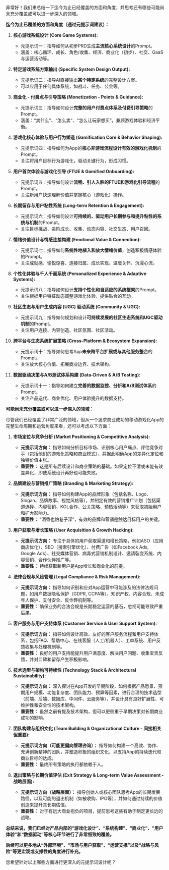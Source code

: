 非常好！我们来总结一下迄今为止已经覆盖的方面和角度，并思考还有哪些可能尚未充分覆盖或可以进一步深入的领域。

**迄今为止已覆盖的方面和角度（通过元提示词建议）：**

1.  **核心游戏系统设计 (Core Game Systems):**
    *   元提示词一：指导如何从初步PRD生成**主流核心系统设计**的Prompt。
    *   涵盖：核心循环、成长、角色/收集、经济、商业化（初步）、社交、GaaS与运营活动等。

2.  **特定游戏系统方案输出 (Specific System Design Output):**
    *   元提示词二：指导AI直接输出**某个特定系统**的完整设计方案。
    *   可以应用于任何具体系统，如战斗、任务、公会等。

3.  **商业化 - 付费点与引导策略 (Monetization - Points & Guidance):**
    *   元提示词三：指导如何设计**完整的用户付费点体系及付费引导策略**的Prompt。
    *   涵盖：“卖什么”、“怎么卖”、“怎么让玩家想买”，兼顾游戏体验和经济平衡。

4.  **游戏化核心体验与用户行为塑造 (Gamification Core & Behavior Shaping):**
    *   元提示词四：指导如何为App的**核心非游戏流程设计有效的游戏化机制**的Prompt。
    *   关注将用户目标行为游戏化，驱动关键行为，形成习惯。

5.  **用户首次体验与游戏化引导 (FTUE & Gamified Onboarding):**
    *   元提示词五：指导如何设计**流畅、引人入胜的FTUE和游戏化引导流程**的Prompt。
    *   关注新用户快速理解价值并掌握核心（游戏化）操作。

6.  **长期留存与用户粘性系统 (Long-term Retention & Engagement):**
    *   元提示词六：指导如何设计**可持续的、驱动用户长期参与和提升粘性的系统与机制**的Prompt。
    *   关注目标挑战、进阶成长、收集、动态内容、社交生态、用户召回。

7.  **情绪价值设计与情感连接构建 (Emotional Value & Connection):**
    *   元提示词七：指导如何**系统性地植入和放大情绪价值**，创造积极情感体验的Prompt。
    *   关注成就感、愉悦惊喜、连接归属、成长实现、温暖关怀、沉浸心流。

8.  **个性化体验与千人千面系统 (Personalized Experience & Adaptive Systems):**
    *   元提示词八：指导如何设计**支持个性化和自适应的系统框架**的Prompt。
    *   关注根据用户特征动态调整游戏化体验，提供贴合的互动。

9.  **社区生态与用户生成内容 (UGC) 驱动系统 (Community & UGC):**
    *   元提示词九：指导如何规划和设计**可持续发展的社区生态系统和UGC驱动机制**的Prompt。
    *   关注用户连接、内容创造、社区氛围、社区活动。

10. **跨平台与生态系统扩展策略 (Cross-Platform & Ecosystem Expansion):**
    *   元提示词十：指导如何思考App**未来跨平台扩展或与其他服务整合**的Prompt。
    *   关注放大核心价值、拓展商业边界、技术架构。

11. **数据驱动决策与A/B测试体系构建 (Data-Driven & A/B Testing):**
    *   元提示词十一：指导如何建立**完善的数据监控、分析和A/B测试体系**的Prompt。
    *   关注产品迭代、商业优化、用户体验提升的数据支持。

**可能尚未充分覆盖或可以进一步深入的领域：**

尽管我们已经覆盖了非常广泛的领域，但从一个追求商业成功的移动游戏化App的完整生命周期和运营角度来看，还可以考虑以下方面：

1.  **市场定位与竞争分析 (Market Positioning & Competitive Analysis):**
    *   **元提示词方向：** 指导如何分析目标市场、识别核心用户痛点、评估竞争对手（包括他们的游戏化策略和商业模式），并据此明确App的差异化定位和独特价值主张。
    *   **重要性：** 这是所有后续设计和商业策略的基础。如果定位不清或未能有效差异化，即使系统设计再好也可能失败。

2.  **品牌建设与营销推广策略 (Branding & Marketing Strategy):**
    *   **元提示词方向：** 指导如何构建App的品牌形象（包括名称、Logo、Slogan、品牌故事、视觉风格等），并制定有效的营销推广计划（包括渠道选择、内容营销、KOL合作、公关策略、预热活动等）来获取初始用户和扩大影响力。
    *   **重要性：** “酒香也怕巷子深”，有效的品牌和营销是触达目标用户的关键。

3.  **用户获取与增长策略 (User Acquisition & Growth Hacking):**
    *   **元提示词方向：** 专注于具体的用户获取渠道和增长策略，例如ASO（应用商店优化）、SEO（搜索引擎优化）、付费广告（如Facebook Ads, Google Ads）、社交媒体营销、病毒式营销机制设计、邀请裂变系统、内容营销、合作伙伴推广等。
    *   **重要性：** 持续获取新用户是App增长和商业化的前提。

4.  **法律合规与风险管理 (Legal Compliance & Risk Management):**
    *   **元提示词方向：** 指导如何识别和应对App运营中可能涉及的法律法规问题，如用户数据隐私保护（GDPR, CCPA等）、知识产权、内容合规、未成年人保护、支付安全、反作弊机制等。
    *   **重要性：** 确保业务的合法合规是长期稳定运营的基石，忽视可能导致严重后果。

5.  **客户服务与用户支持体系 (Customer Service & User Support System):**
    *   **元提示词方向：** 指导如何设计高效、友好的客户服务流程和用户支持体系，包括FAQ、帮助中心、在线客服（人工/机器人）、工单系统、用户反馈收集与处理机制等。
    *   **重要性：** 良好的用户支持能提升用户满意度、解决用户问题、收集宝贵反馈，并对口碑和留存产生积极影响。

6.  **技术选型与架构可持续性 (Technology Stack & Architectural Sustainability):**
    *   **元提示词方向：** 深入探讨在App开发的早期阶段，如何根据产品愿景、预期用户规模、功能复杂度、团队能力、预算等因素，进行合理的技术选型（前端、后端、数据库、中间件、云服务等），并设计具有良好扩展性、可维护性和安全性的技术架构。
    *   **重要性：** 虽然之前有提及技术架构，但可以更侧重于早期决策对长期商业成功的影响。

7.  **团队构建与组织文化 (Team Building & Organizational Culture - 间接相关但重要):**
    *   **元提示词方向（可能更偏向管理咨询）：** 指导如何构建一个高效、协作、充满创新精神的团队，并塑造积极的组织文化，以支持App的持续迭代和商业目标的达成。
    *   **重要性：** 最终所有策略的执行都依赖于人。

8.  **退出策略与长期价值评估 (Exit Strategy & Long-term Value Assessment - 战略层面):**
    *   **元提示词方向（战略层面）：** 指导创始人或核心团队思考App的长期发展路径，以及可能的退出机制（如被收购、IPO等），并如何通过持续的价值创造来提升其长期估值。
    *   **重要性：** 对于有远大商业抱负的项目，提前思考这些有助于制定更长远的战略。

**总结来说，我们已经对产品内部的“游戏化设计”、“系统构建”、“商业化”、“用户体验”和“数据驱动”等核心环节进行了非常细致的覆盖。**

**后续可以更多地从“外部环境”、“市场与用户获取”、“运营支撑”以及“战略与风险”等更宏观或支撑性的角度进行补充。**

您希望针对以上哪些方面进行更深入的元提示词设计呢？
